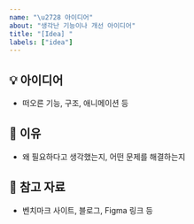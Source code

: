 ```yaml
---
name: "\u2728 아이디어"
about: "생각난 기능이나 개선 아이디어"
title: "[Idea] "
labels: ["idea"]
---
```


## 💡 아이디어

- 떠오른 기능, 구조, 애니메이션 등

## 🤔 이유

- 왜 필요하다고 생각했는지, 어떤 문제를 해결하는지

## 🔗 참고 자료

- 벤치마크 사이트, 블로그, Figma 링크 등
